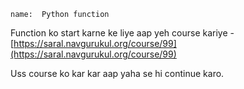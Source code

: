 ```ngMeta
name:  Python function
```
Function ko start karne ke liye aap yeh course kariye - [https://saral.navgurukul.org/course/99](https://saral.navgurukul.org/course/99)

Uss course ko kar kar aap yaha se hi continue karo.